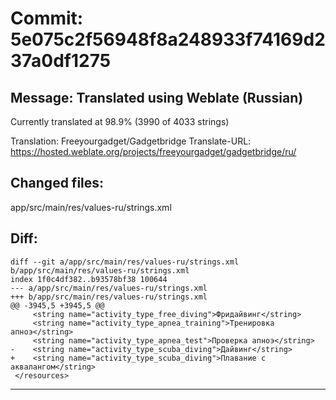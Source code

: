 # Commit: 5e075c2f56948f8a248933f74169d237a0df1275
## Message: Translated using Weblate (Russian)

Currently translated at 98.9% (3990 of 4033 strings)

Translation: Freeyourgadget/Gadgetbridge
Translate-URL: https://hosted.weblate.org/projects/freeyourgadget/gadgetbridge/ru/
## Changed files:
app/src/main/res/values-ru/strings.xml

## Diff:
```
diff --git a/app/src/main/res/values-ru/strings.xml b/app/src/main/res/values-ru/strings.xml
index 1f0c4df382..b93578bf38 100644
--- a/app/src/main/res/values-ru/strings.xml
+++ b/app/src/main/res/values-ru/strings.xml
@@ -3945,5 +3945,5 @@
     <string name="activity_type_free_diving">Фридайвинг</string>
     <string name="activity_type_apnea_training">Тренировка апноэ</string>
     <string name="activity_type_apnea_test">Проверка апноэ</string>
-    <string name="activity_type_scuba_diving">Дайвинг</string>
+    <string name="activity_type_scuba_diving">Плавание с аквалангом</string>
 </resources>
```
-----------------------------------
